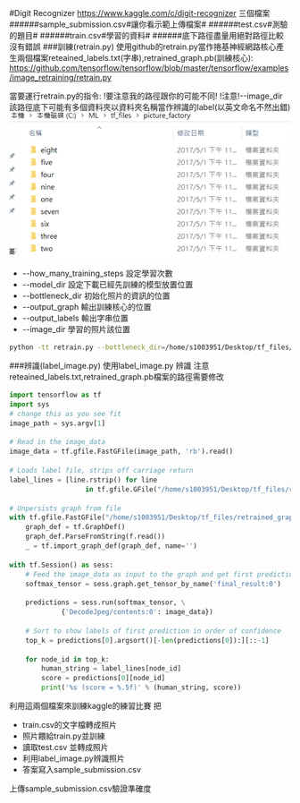 #Digit Recognizer
https://www.kaggle.com/c/digit-recognizer
三個檔案
######sample_submission.csv#讓你看示範上傳檔案#
######test.csv#測驗的題目#
######train.csv#學習的資料#
######底下路徑盡量用絕對路徑比較沒有錯誤
###訓練(retrain.py)
使用github的retrain.py當作捲基神經網路核心產生兩個檔案reteained_labels.txt(字串),retrained_graph.pb(訓練核心):
https://github.com/tensorflow/tensorflow/blob/master/tensorflow/examples/image_retraining/retrain.py

當要運行retrain.py的指令:
!要注意我的路徑跟你的可能不同!
!注意!--image_dir 該路徑底下可能有多個資料夾以資料夾名稱當作辨識的label(以英文命名不然出錯)
![](/assets/ts.PNG)


* --how_many_training_steps 設定學習次數
* --model_dir 設定下載已經先訓練的模型放置位置
* --bottleneck_dir 初始化照片的資訊的位置
* --output_graph 輸出訓練核心的位置
* --output_labels 輸出字串位置
* --image_dir 學習的照片該位置

```bash
python -tt retrain.py --bottleneck_dir=/home/s1003951/Desktop/tf_files/bottlenecks --how_many_training_steps 500 --model_dir=/home/s1003951/Desktop/tf_files/inception --output_graph=/home/s1003951/Desktop/tf_files/retrained_graph.pb --output_labels=/home/s1003951/Desktop/tf_files/reteained_labels.txt --image_dir /home/s1003951/Desktop/tf_files/picture_factory
```

###辨識(label_image.py)
使用label_image.py 辨識
注意reteained_labels.txt,retrained_graph.pb檔案的路徑需要修改
```python
import tensorflow as tf
import sys
# change this as you see fit
image_path = sys.argv[1]

# Read in the image_data
image_data = tf.gfile.FastGFile(image_path, 'rb').read()

# Loads label file, strips off carriage return
label_lines = [line.rstrip() for line 
                   in tf.gfile.GFile("/home/s1003951/Desktop/tf_files/reteained_labels.txt")]

# Unpersists graph from file
with tf.gfile.FastGFile("/home/s1003951/Desktop/tf_files/retrained_graph.pb", 'rb') as f:
    graph_def = tf.GraphDef()
    graph_def.ParseFromString(f.read())
    _ = tf.import_graph_def(graph_def, name='')

with tf.Session() as sess:
    # Feed the image_data as input to the graph and get first prediction
    softmax_tensor = sess.graph.get_tensor_by_name('final_result:0')
    
    predictions = sess.run(softmax_tensor, \
             {'DecodeJpeg/contents:0': image_data})
    
    # Sort to show labels of first prediction in order of confidence
    top_k = predictions[0].argsort()[-len(predictions[0]):][::-1]
    
    for node_id in top_k:
        human_string = label_lines[node_id]
        score = predictions[0][node_id]
        print('%s (score = %.5f)' % (human_string, score))

```


利用這兩個檔案來訓練kaggle的練習比賽
把
* train.csv的文字檔轉成照片
* 照片餵給train.py並訓練
* 讀取test.csv 並轉成照片
* 利用label_image.py辨識照片
* 答案寫入sample_submission.csv


上傳sample_submission.csv驗證準確度


